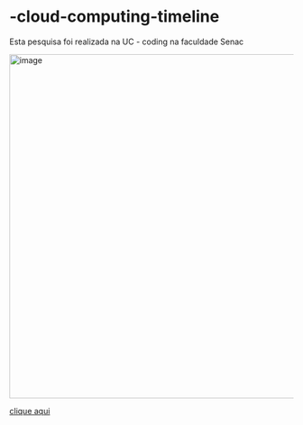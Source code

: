 # -cloud-computing-timeline

Esta pesquisa foi realizada na UC - coding na faculdade Senac


<img width="1593" height="610" alt="image" src="https://github.com/user-attachments/assets/53b22b54-d8ad-4839-a0f1-df554fa50554" />



[clique aqui](https://www.figma.com/board/cjVouf2CAGxeYZtyrawlp9/trabalho-de-colding?node-id=0-1&t=4gdk8m7WVTRZrMIW-1)

